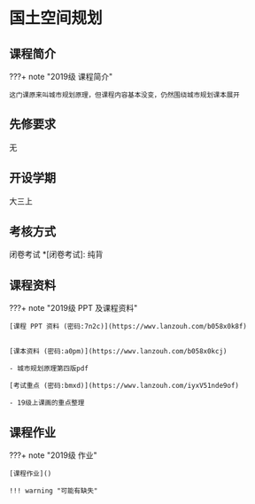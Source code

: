 # 国土空间规划

## 课程简介

???+ note "2019级 课程简介"

    这门课原来叫城市规划原理，但课程内容基本没变，仍然围绕城市规划课本展开


## 先修要求

无

## 开设学期

大三上

## 考核方式

闭卷考试
*[闭卷考试]: 纯背

## 课程资料

???+ note "2019级 PPT 及课程资料"

    [课程 PPT 资料 (密码:7n2c)](https://wwv.lanzouh.com/b058x0k8f)


    [课本资料 (密码:a0pm)](https://wwv.lanzouh.com/b058x0kcj)

    - 城市规划原理第四版pdf

    [考试重点 (密码:bmxd)](https://wwv.lanzouh.com/iyxV51nde9of)

    - 19级上课画的重点整理


## 课程作业

???+ note "2019级 作业"

    [课程作业]()

    !!! warning "可能有缺失"

